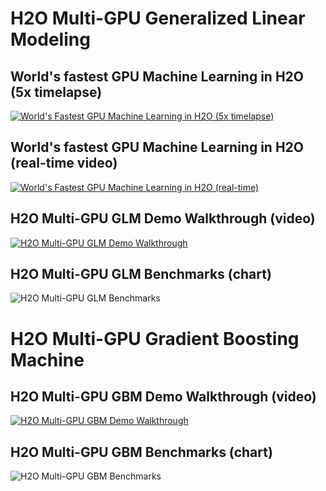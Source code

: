 # H2O Multi-GPU Generalized Linear Modeling

## World's fastest GPU Machine Learning in H2O (5x timelapse)
[![World's Fastest GPU Machine Learning in H2O (5x timelapse)](https://img.youtube.com/vi/KRAMtvwlgmM/0.jpg)](https://www.youtube.com/watch?v=KRAMtvwlgmM)

## World's fastest GPU Machine Learning in H2O (real-time video)
[![World's Fastest GPU Machine Learning in H2O (real-time)](https://img.youtube.com/vi/LrC3mBNG7WU/0.jpg)](https://www.youtube.com/watch?v=LrC3mBNG7WU)

## H2O Multi-GPU GLM Demo Walkthrough (video)
[![H2O Multi-GPU GLM Demo Walkthrough](https://img.youtube.com/vi/4RKSXNfreLE/0.jpg)](https://www.youtube.com/watch?v=4RKSXNfreLE)

## H2O Multi-GPU GLM Benchmarks (chart)
![H2O Multi-GPU GLM Benchmarks](https://github.com/h2oai/perf/blob/master/gtc/Multi-GPU-H2O-GLM.png)

# H2O Multi-GPU Gradient Boosting Machine

## H2O Multi-GPU GBM Demo Walkthrough (video)
[![H2O Multi-GPU GBM Demo Walkthrough](https://img.youtube.com/vi/NkeSDrifJdg/0.jpg)](https://www.youtube.com/watch?v=NkeSDrifJdg)

## H2O Multi-GPU GBM Benchmarks (chart)
![H2O Multi-GPU GBM Benchmarks](https://github.com/h2oai/perf/blob/master/gtc/Multi-GPU-H2O-GBM.png)
